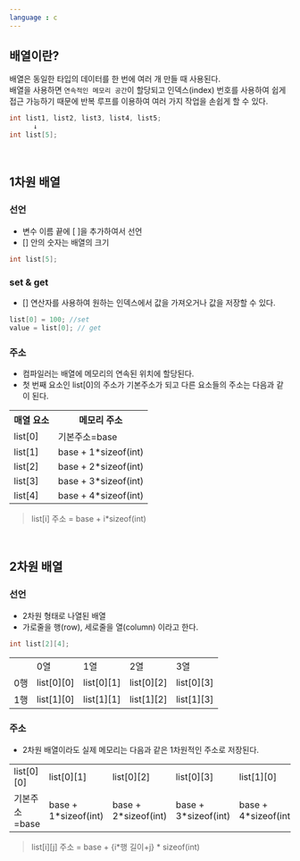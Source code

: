 ```yaml
---
language : c
---
```


## 배열이란?

배열은 동일한 타입의 데이터를 한 번에 여러 개 만들 때 사용된다.<br>
배열을 사용하면 `연속적인 메모리 공간`이 할당되고 인덱스(index) 번호를 사용하여 쉽게 접근 가능하기 때문에 반복 루프를 이용하여 여러 가지 작업을 손쉽게 할 수 있다.

```c
int list1, list2, list3, list4, list5;
      ↓
int list[5];
```

<br>

## 1차원 배열

### 선언

* 변수 이름 끝에 [ ]을 추가하여서 선언
* [] 안의 숫자는 배열의 크기

```c
int list[5];
```

### set & get

* [] 연산자를 사용하여 원하는 인덱스에서 값을 가져오거나 값을 저장할 수 있다.

```c
list[0] = 100; //set
value = list[0]; // get
```

### 주소

* 컴파일러는 배열에 메모리의 연속된 위치에 할당된다.
* 첫 번째 요소인 list[0]의 주소가 기본주소가 되고 다른 요소들의 주소는 다음과 같이 된다.

<table>
<tr>
<th>매열 요소</th>
<th>메모리 주소</th>
</tr>
<tr>
<td>list[0]</td>
<td>기본주소=base</td>
</tr>
<tr>
<td>list[1]</td>
<td>base + 1*sizeof(int)</td>
</tr>
<tr>
<td>list[2]</td>
<td>base + 2*sizeof(int)</td>
</tr>
<tr>
<td>list[3]</td>
<td>base + 3*sizeof(int)</td>
</tr>
<tr>
<td>list[4]</td>
<td>base + 4*sizeof(int)</td>
</tr>
</table>

> list[i] 주소 = base + i*sizeof(int)

<br>

## 2차원 배열

### 선언

* 2차원 형태로 나열된 배열
* 가로줄을 행(row), 세로줄을 열(column) 이라고 한다.

```c
int list[2][4];
```

<table>
<tr>
<td></td>
<td>0열</td>
<td>1열</td>
<td>2열</td>
<td>3열</td>
</tr>
<tr>
<td>0행</td>
<td>list[0][0]</td>
<td>list[0][1]</td>
<td>list[0][2]</td>
<td>list[0][3]</td>
</tr>
<tr>
<td>1행</td>
<td>list[1][0]</td>
<td>list[1][1]</td>
<td>list[1][2]</td>
<td>list[1][3]</td>
</tr>
</table>

### 주소

* 2차원 배열이라도 실제 메모리는 다음과 같은 1차원적인 주소로 저장된다.

<table>
<tr>
<td>list[0][0]</td>
<td>list[0][1]</td>
<td>list[0][2]</td>
<td>list[0][3]</td>
<td>list[1][0]</td>
<td>...</td>
<td>list[1][3]</td>
</tr>
<tr>
<td>기본주소=base</td>
<td>base + 1*sizeof(int)</td>
<td>base + 2*sizeof(int)</td>
<td>base + 3*sizeof(int)</td>
<td>base + 4*sizeof(int)</td>
<td>...</td>
<td>base + 7*sizeof(int)</td>
</tr>
</table>

> list[i][j] 주소 = base + {i*행 길이+j} * sizeof(int)